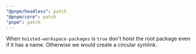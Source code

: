 ```yaml
---
"@pnpm/headless": patch
"@pnpm/core": patch
"pnpm": patch
---
```


When `hoisted-workspace-packages` is `true` don't hoist the root package even if it has a name. Otherwise we would create a circular symlink.
